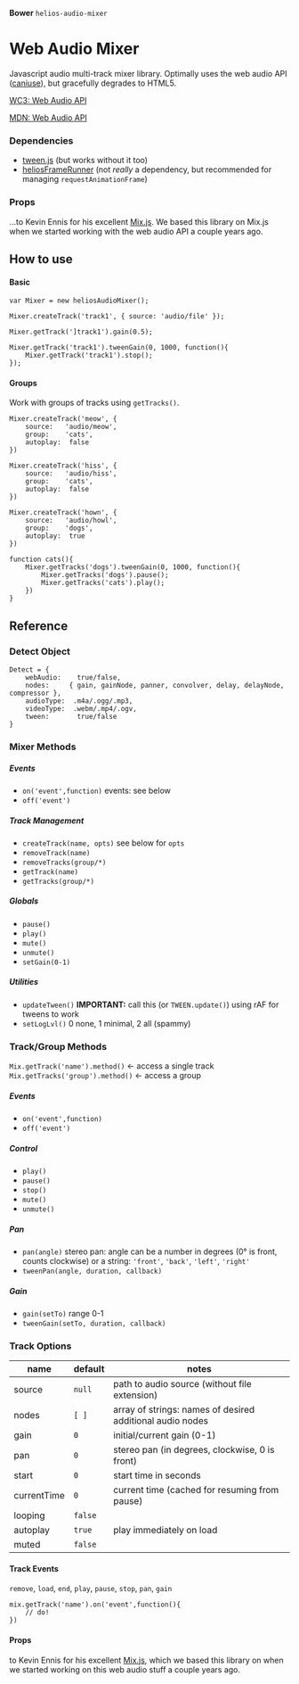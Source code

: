 **Bower** `helios-audio-mixer`

# Web Audio Mixer

Javascript audio multi-track mixer library. Optimally uses the web audio API ([caniuse](http://caniuse.com/audio-api)), but gracefully degrades to HTML5.

[WC3: Web Audio API](http://www.w3.org/TR/webaudio/)

[MDN: Web Audio API](https://developer.mozilla.org/en-US/docs/Web_Audio_API
)

### Dependencies

- [tween.js](https://github.com/sole/tween.js/) (but works without it too)
- [heliosFrameRunner](https://github.com/heliosdesign/helios-frame-runner) (not _really_ a dependency, but recommended for managing `requestAnimationFrame`)

### Props

…to Kevin Ennis for his excellent [Mix.js](https://github.com/kevincennis/Mix.js). We based this library on Mix.js when we started working with the web audio API a couple years ago.

## How to use


#### Basic

```
var Mixer = new heliosAudioMixer();

Mixer.createTrack('track1', { source: 'audio/file' });

Mixer.getTrack(']track1').gain(0.5);

Mixer.getTrack('track1').tweenGain(0, 1000, function(){
	Mixer.getTrack('track1').stop();
});

```


#### Groups

Work with groups of tracks using `getTracks()`.

```
Mixer.createTrack('meow', {
	source:   'audio/meow',
	group:    'cats',
	autoplay:  false
})

Mixer.createTrack('hiss', {
	source:   'audio/hiss',
	group:    'cats',
	autoplay:  false		
})

Mixer.createTrack('hown', {
	source:   'audio/howl',
	group:    'dogs',
	autoplay:  true
})

function cats(){
	Mixer.getTracks('dogs').tweenGain(0, 1000, function(){
		Mixer.getTracks('dogs').pause();
		Mixer.getTracks('cats').play();		
	})
}

```



## Reference

### Detect Object

```
Detect = {
	webAudio:    true/false,
	nodes:     { gain, gainNode, panner, convolver, delay, delayNode, compressor },
	audioType:  .m4a/.ogg/.mp3,
	videoType:  .webm/.mp4/.ogv,
	tween:       true/false		
}
```

### Mixer Methods

##### Events

- `on('event',function)` events: see below
- `off('event')`

##### Track Management

- `createTrack(name, opts)` see below for `opts`
- `removeTrack(name)`
- `removeTracks(group/*)`
- `getTrack(name)`
- `getTracks(group/*)`

##### Globals

- `pause()`
- `play()`
- `mute()`
- `unmute()`
- `setGain(0-1)`

##### Utilities

- `updateTween()` **IMPORTANT:** call this (or `TWEEN.update()`) using rAF for tweens to work
- `setLogLvl()` 0 none, 1 minimal, 2 all (spammy)

### Track/Group Methods

`Mix.getTrack('name').method()` ← access a single track
`Mix.getTracks('group').method()` ← access a group

##### Events

- `on('event',function)`
- `off('event')`

##### Control

- `play()`
- `pause()`
- `stop()`
- `mute()`
- `unmute()`

##### Pan

- `pan(angle)` stereo pan: angle can be a number in degrees (0° is front, counts clockwise) or a string: `'front'`, `'back'`, `'left'`, `'right'`
- `tweenPan(angle, duration, callback)`

##### Gain

- `gain(setTo)` range 0-1
- `tweenGain(setTo, duration, callback)`

### Track Options

name | default | notes
---------|---------|---------
source       | `null`     | path to audio source (without file extension)
nodes        | `[ ]`      | array of strings: names of desired additional audio nodes
gain         | `0`        | initial/current gain (0-1)
pan          | `0`        | stereo pan (in degrees, clockwise, 0 is front)
start        | `0`        | start time in seconds
currentTime  | `0`        | current time (cached for resuming from pause)
looping      | `false`    | 
autoplay     | `true`     | play immediately on load
muted        | `false`    | 

#### Track Events

`remove`, `load`, `end`, `play`, `pause`, `stop`, `pan`, `gain`

```
mix.getTrack('name').on('event',function(){
	// do!
})
```

#### Props

to Kevin Ennis for his excellent [Mix.js](https://github.com/kevincennis/Mix.js), which we based this library on when we started working on this web audio stuff a couple years ago.


